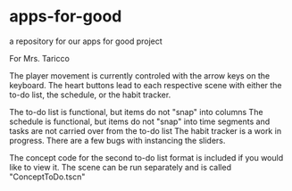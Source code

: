 # apps-for-good
a repository for our apps for good project

For Mrs. Taricco

The player movement is currently controled with the arrow keys on the keyboard. The heart buttons 
lead to each respective scene with either the to-do list, the schedule, or the habit tracker.

The to-do list is functional, but items do not "snap" into columns
The schedule is functional, but items do not "snap" into time segments and tasks are not carried over
from the to-do list
The habit tracker is a work in progress. There are a few bugs with instancing the sliders.

The concept code for the second to-do list format is included if you would like to view it. The scene can be run separately and 
is called "ConceptToDo.tscn"

